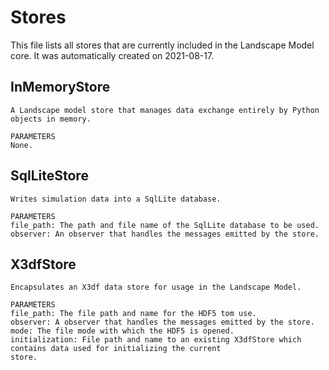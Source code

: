 # Stores
This file lists all stores that are currently included in the Landscape Model core.
It was automatically created on 2021-08-17.


## InMemoryStore
    A Landscape model store that manages data exchange entirely by Python objects in memory.

    PARAMETERS
    None.
    

## SqlLiteStore
    Writes simulation data into a SqlLite database.

    PARAMETERS
    file_path: The path and file name of the SqlLite database to be used.
    observer: An observer that handles the messages emitted by the store.
    

## X3dfStore
    Encapsulates an X3df data store for usage in the Landscape Model.

    PARAMETERS
    file_path: The file path and name for the HDF5 tom use.
    observer: A observer that handles the messages emitted by the store.
    mode: The file mode with which the HDF5 is opened.
    initialization: File path and name to an existing X3dfStore which contains data used for initializing the current
    store.
    